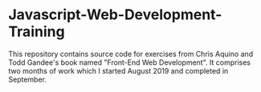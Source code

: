 # Javascript-Web-Development-Training
This repository contains source code for exercises from Chris Aquino and Todd Gandee's book named "Front-End Web Development".  It comprises two months of work which I started August 2019 and completed in September.
